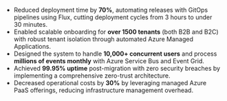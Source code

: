 - Reduced deployment time by **70%**, automating releases with GitOps pipelines using Flux, cutting deployment cycles from 3 hours to under 30 minutes.
- Enabled scalable onboarding for **over 1500 tenants** (both B2B and B2C) with robust tenant isolation through automated Azure Managed Applications.
- Designed the system to handle **10,000+ concurrent users** and process **millions of events monthly** with Azure Service Bus and Event Grid.
- Achieved **99.95% uptime** post-migration with zero security breaches by implementing a comprehensive zero-trust architecture.
- Decreased operational costs by **30%** by leveraging managed Azure PaaS offerings, reducing infrastructure management overhead.
